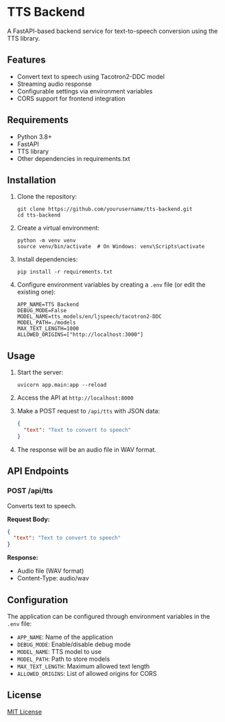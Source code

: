 # TTS Backend

A FastAPI-based backend service for text-to-speech conversion using the TTS library.

## Features

- Convert text to speech using Tacotron2-DDC model
- Streaming audio response
- Configurable settings via environment variables
- CORS support for frontend integration

## Requirements

- Python 3.8+
- FastAPI
- TTS library
- Other dependencies in requirements.txt

## Installation

1. Clone the repository:
   ```
   git clone https://github.com/yourusername/tts-backend.git
   cd tts-backend
   ```

2. Create a virtual environment:
   ```
   python -m venv venv
   source venv/bin/activate  # On Windows: venv\Scripts\activate
   ```

3. Install dependencies:
   ```
   pip install -r requirements.txt
   ```

4. Configure environment variables by creating a `.env` file (or edit the existing one):
   ```
   APP_NAME=TTS Backend
   DEBUG_MODE=False
   MODEL_NAME=tts_models/en/ljspeech/tacotron2-DDC
   MODEL_PATH=./models
   MAX_TEXT_LENGTH=1000
   ALLOWED_ORIGINS=["http://localhost:3000"]
   ```

## Usage

1. Start the server:
   ```
   uvicorn app.main:app --reload
   ```

2. Access the API at `http://localhost:8000`

3. Make a POST request to `/api/tts` with JSON data:
   ```json
   {
     "text": "Text to convert to speech"
   }
   ```

4. The response will be an audio file in WAV format.

## API Endpoints

### POST /api/tts

Converts text to speech.

**Request Body:**
```json
{
  "text": "Text to convert to speech"
}
```

**Response:**
- Audio file (WAV format)
- Content-Type: audio/wav

## Configuration

The application can be configured through environment variables in the `.env` file:

- `APP_NAME`: Name of the application
- `DEBUG_MODE`: Enable/disable debug mode
- `MODEL_NAME`: TTS model to use
- `MODEL_PATH`: Path to store models
- `MAX_TEXT_LENGTH`: Maximum allowed text length
- `ALLOWED_ORIGINS`: List of allowed origins for CORS

## License

[MIT License](LICENSE)
